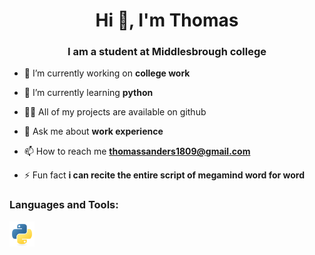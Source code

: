 <h1 align="center">Hi 👋, I'm Thomas</h1>
<h3 align="center">I am a student at Middlesbrough college</h3>

- 🔭 I’m currently working on **college work**

- 🌱 I’m currently learning **python**

- 👨‍💻 All of my projects are available on github

- 💬 Ask me about **work experience**

- 📫 How to reach me **thomassanders1809@gmail.com**

- ⚡ Fun fact **i can recite the entire script of megamind word for word**


<p align="left">
</p>

<h3 align="left">Languages and Tools:</h3>
<p align="left"> <a href="https://www.python.org" target="_blank" rel="noreferrer"> <img src="https://raw.githubusercontent.com/devicons/devicon/master/icons/python/python-original.svg" alt="python" width="40" height="40"/> </a> </p>

